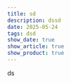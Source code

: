 ```yaml
---
title: sd
description: dssd
date: 2025-05-24
tags: dsd
show_date: true
show_article: true
show_product: true
---
```

ds
